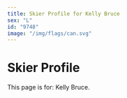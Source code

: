 ```yaml
---
title: Skier Profile for Kelly Bruce
sex: "L"
id: "9748"
image: "/img/flags/can.svg" 
---
```


# Skier Profile

This page is for: Kelly Bruce.
    